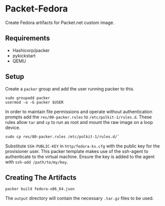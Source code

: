 # Packet-Fedora

Create Fedora artifacts for Packet.net custom image.

## Requirements
- Hashicorp/packer
- pykickstart
- QEMU

## Setup

Create a `packer` group and add the user running packer to this.

```
sudo groupadd packer
usermod -a -G packer $USER
```

In order to maintain file permissions and operate without authentication prompts
add the `res/80-packer.rules` to `/etc/polkit-1/rules.d`.  These rules allow
`tar` and `cp` to run as root and mount the raw image on a loop device.

```
sudo cp res/80-packer.rules /etc/polkit-1/rules.d/`
```

Substitute `SSH-PUBLIC-KEY` in `http/fedora-ks.cfg` with the public key
for the provisioner user.  This packer template makes use of the ssh-agent
to authenticate to the virtual machine.  Ensure the key is added to the agent
with `ssh-add /path/to/my/key`.

## Creating The Artifacts

```
packer build fedora-x86_64.json
```

The `output` directory will contain the necessary `.tar.gz` files to be used.
